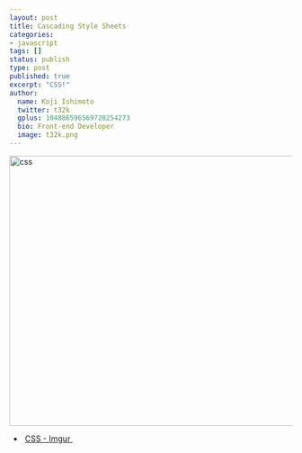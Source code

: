 ```yaml
---
layout: post
title: Cascading Style Sheets
categories:
- javascript
tags: []
status: publish
type: post
published: true
excerpt: "CSS!"
author:
  name: Koji Ishimoto
  twitter: t32k
  gplus: 104886596569728254273 
  bio: Front-end Developer
  image: t32k.png
---
```

<a href="http://imgur.com/Q3cUg29"><img class="aligncenter size-full wp-image-5340" alt="css" src="/static/blog/2013/05/css.gif" width="640" height="480" /></a>
<ul>
	<li> <a href="http://imgur.com/Q3cUg29">CSS - Imgur </a></li>
</ul>
